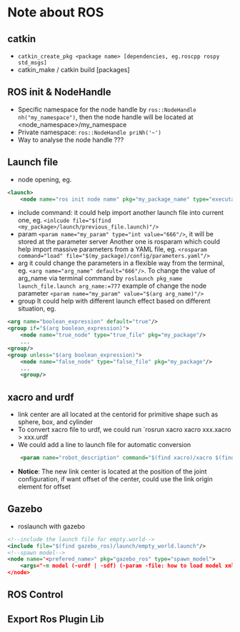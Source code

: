 # Note about ROS
## catkin 
- `catkin_create_pkg <package name> [dependencies, eg.roscpp rospy std_msgs]`
- catkin_make / catkin build [packages]


## ROS init & NodeHandle
- Specific namespace for the node handle by `ros::NodeHandle nh("my_namespace")`, then the node handle will be located at <node_namespace>/my_namespace
- Private namespace: `ros::NodeHandle priNh('~')`
- Way to analyse the node handle
???

## Launch file
- node opening, eg.
```xml
<launch>
    <node name="ros init node name" pkg="my_package_name" type="executable file name" output="screen/" ns="my node namespace"/>
```
- include command: it could help import another launch file into current one, eg. `<inlcude file="$(find <my_package>/launch/previous_file.launch)"/>`
- param
`<param name="my_param" type="int value="666"/>`, it will be stored at the parameter server
Another one is rosparam which could help import massive parameters from a YAML file, eg. `<rosparam command="load" file="$(my_package)/config/parameters.yaml"/>`
- arg
it could change the parameters in a flexible way from the terminal, eg. `<arg name="arg_name" default="666"/>`. To change the value of arg_name via terminal command by `roslaunch pkg_name launch_file.launch arg_name:=777`
example of change the node parameter `<param name="my_param" value="$(arg arg_name)"/>`
- group
It could help with different launch effect based on different situation, eg. 
```xml
<arg name="boolean_expression" default="true"/>
<group if="$(arg boolean_expression)">
    <node name="true_node" type="true_file" pkg="my_package"/>
    ...
<group/>
<group unless="$(arg boolean_expression)">
    <node name="false_node" type="false_file" pkg="my_package"/>
    ...
    <group/>
```
## xacro and urdf
- link center are all located at the centorid for primitive shape such as sphere, box, and cylinder
- To convert xacro file to urdf, we could run `rosrun xacro xacro xxx.xacro > xxx.urdf
- We could add a line to launch file for automatic conversion
```xml
    <param name="robot_description" command="$(find xacro)/xacro $(find <pkg-name>)/<xacro file relatibe path to the pkg directory>"/>
```
- **Notice**: The new link center is located at the position of the joint configuration, if want offset of the center, could use the link origin element for offset
## Gazebo
- roslaunch with gazebo
```xml
<!--include the launch file for empty.world-->
<include file="$(find gazebo_ros)/launch/empty_world.launch"/>
<!--spawn model-->
<node name="<prefered_name>" pkg="gazebo_ros" type="spawn_model">
    <args="-m model (-urdf | -sdf) (-param -file: how to load model xml description) -x -y -z -R -P -Y">
</node>
```

## ROS Control


## Export Ros Plugin Lib



